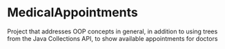 # MedicalAppointments
Project that addresses OOP concepts in general, in addition to using trees from the Java Collections API, to show available appointments for doctors
